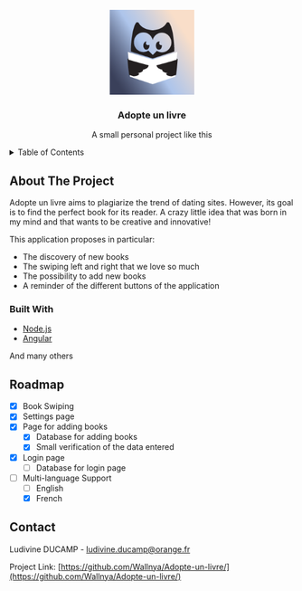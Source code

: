 <!-- PROJECT LOGO -->
<br />
<div align="center">
    <img src="adopte-un-livre/src/logo_app.png" alt="Logo" width="150" height="150">
  <h3 align="center">Adopte un livre</h3>

  <p align="center">
    A small personal project like this
  </p>
</div>



<!-- TABLE OF CONTENTS -->
<details>
  <summary>Table of Contents</summary>
  <ol>
    <li>
      <a href="#about-the-project">About The Project</a>
      <ul>
        <li><a href="#built-with">Built With</a></li>
      </ul>
    </li>
    <li><a href="#roadmap">Roadmap</a></li>
    <li><a href="#contact">Contact</a></li>
  </ol>
</details>



<!-- ABOUT THE PROJECT -->
## About The Project

Adopte un livre aims to plagiarize the trend of dating sites. However, its goal is to find the perfect book for its reader. A crazy little idea that was born in my mind and that wants to be creative and innovative!

This application proposes in particular:
* The discovery of new books
* The swiping left and right that we love so much
* The possibility to add new books
* A reminder of the different buttons of the application

### Built With

* [Node.js](https://nodejs.org/)
* [Angular](https://angular.io/)

And many others

<!-- ROADMAP -->
## Roadmap

- [x] Book Swiping
- [x] Settings page
- [x] Page for adding books
    - [x] Database for adding books
    - [x] Small verification of the data entered
- [x] Login page
    - [ ] Database for login page
- [ ] Multi-language Support
    - [ ] English
    - [x] French

<!-- CONTACT -->
## Contact

Ludivine DUCAMP - ludivine.ducamp@orange.fr

Project Link: [https://github.com/Wallnya/Adopte-un-livre/](https://github.com/Wallnya/Adopte-un-livre/)
